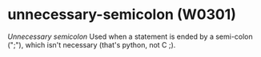 # unnecessary-semicolon (W0301)
*Unnecessary semicolon* Used when a statement is ended by a semi-colon
(";"), which isn't necessary (that's python, not C ;).
